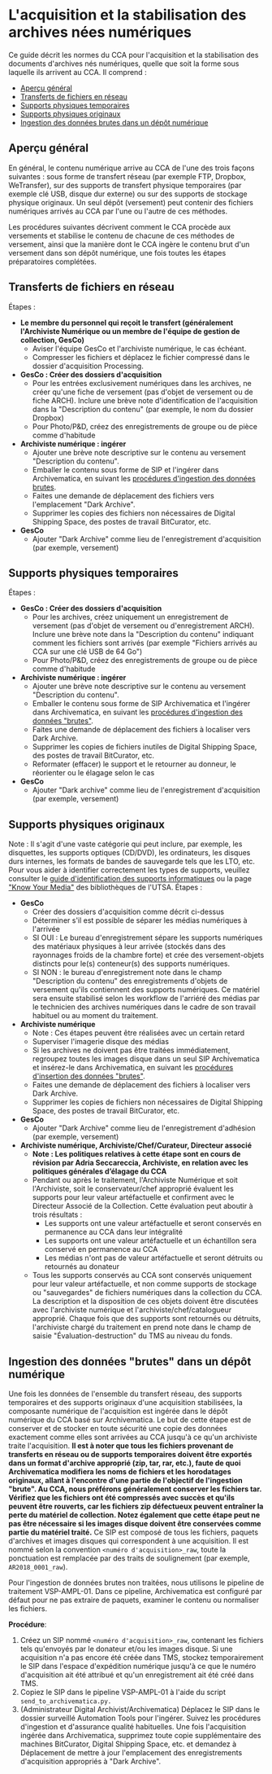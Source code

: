 # L'acquisition et la stabilisation des archives nées numériques

Ce guide décrit les normes du CCA pour l'acquisition et la stabilisation des documents d'archives nés numériques, quelle que soit la forme sous laquelle ils arrivent au CCA. Il comprend :

* [Aperçu général](#aperçu)
* [Transferts de fichiers en réseau](#transferts)
* [Supports physiques temporaires](#supports_temps)
* [Supports physiques originaux](#supports_originaux)
* [Ingestion des données brutes dans un dépôt numérique](#integrer)

<a name="aperçu"></a> 
## Aperçu général

En général, le contenu numérique arrive au CCA de l'une des trois façons suivantes : sous forme de transfert réseau (par exemple FTP, Dropbox, WeTransfer), sur des supports de transfert physique temporaires (par exemple clé USB, disque dur externe) ou sur des supports de stockage physique originaux. Un seul dépôt (versement) peut contenir des fichiers numériques arrivés au CCA par l'une ou l'autre de ces méthodes.

Les procédures suivantes décrivent comment le CCA procède aux versements et stabilise le contenu de chacune de ces méthodes de versement, ainsi que la manière dont le CCA ingère le contenu brut d'un versement dans son dépôt numérique, une fois toutes les étapes préparatoires complétées.

<a name="transferts"></a>
## Transferts de fichiers en réseau
Étapes :
* **Le membre du personnel qui reçoit le transfert (généralement l'Archiviste Numérique ou un membre de l'équipe de gestion de collection, GesCo)**
   * Aviser l'équipe GesCo et l'archiviste numérique, le cas échéant.
   * Compresser les fichiers et déplacez le fichier compressé dans le dossier d'acquisition Processing.
* **GesCo : Créer des dossiers d'acquisition**
   * Pour les entrées exclusivement numériques dans les archives, ne créer qu'une fiche de versement (pas d'objet de versement ou de fiche ARCH). Inclure une brève note d'identification de l'acquisition dans la "Description du contenu" (par exemple, le nom du dossier Dropbox)
   * Pour Photo/P&D, créez des enregistrements de groupe ou de pièce comme d'habitude
* **Archiviste numérique : ingérer**
   * Ajouter une brève note descriptive sur le contenu au versement "Description du contenu".
   * Emballer le contenu sous forme de SIP et l'ingérer dans Archivematica, en suivant les [procédures d'ingestion des données brutes](https://github.com/CCA-Public/digital-archives-manual/blob/master/guides/stabilization.md#rawingest).
   * Faites une demande de déplacement des fichiers vers l'emplacement "Dark Archive".
   * Supprimer les copies des fichiers non nécessaires de Digital Shipping Space, des postes de travail BitCurator, etc.
* **GesCo**
   * Ajouter "Dark Archive" comme lieu de l'enregistrement d'acquisition (par exemple, versement)

<a name="supports_temps"></a>
## Supports physiques temporaires
Étapes : 
* **GesCo : Créer des dossiers d'acquisition**
   * Pour les archives, créez uniquement un enregistrement de versement (pas d'objet de versement ou d'enregistrement ARCH). Inclure une brève note dans la "Description du contenu" indiquant comment les fichiers sont arrivés (par exemple "Fichiers arrivés au CCA sur une clé USB de 64 Go")
   * Pour Photo/P&D, créez des enregistrements de groupe ou de pièce comme d'habitude
* **Archiviste numérique : ingérer**
   * Ajouter une brève note descriptive sur le contenu au versement "Description du contenu".
   * Emballer le contenu sous forme de SIP Archivematica et l'ingérer dans Archivematica, en suivant les [procédures d'ingestion des données "brutes"](https://github.com/CCA-Public/digital-archives-manual/blob/master/guides/stabilization.md#rawingest).
   * Faites une demande de déplacement des fichiers à localiser vers Dark Archive.
   * Supprimer les copies de fichiers inutiles de Digital Shipping Space, des postes de travail BitCurator, etc.
   * Reformater (effacer) le support et le retourner au donneur, le réorienter ou le élagage selon le cas
* **GesCo**
   * Ajouter "Dark archive" comme lieu de l'enregistrement d'acquisition (par exemple, versement)

<a name="supports_originaux"></a>
## Supports physiques originaux
Note : Il s'agit d'une vaste catégorie qui peut inclure, par exemple, les disquettes, les supports optiques (CD/DVD), les ordinateurs, les disques durs internes, les formats de bandes de sauvegarde tels que les LTO, etc. Pour vous aider à identifier correctement les types de supports, veuillez consulter le [guide d'identification des supports informatiques](https://github.com/CCA-Public/digital-archives-manual/blob/master/guides/mediaIDGuide.docx) ou la page ["Know Your Media"](http://lib.utsa.edu/knowyourmedia/) des bibliothèques de l'UTSA.
Étapes :

* **GesCo**
   * Créer des dossiers d'acquisition comme décrit ci-dessus
   * Déterminer s'il est possible de séparer les médias numériques à l'arrivée
   * SI OUI : Le bureau d'enregistrement sépare les supports numériques des matériaux physiques à leur arrivée (stockés dans des rayonnages froids de la chambre forte) et crée des versement-objets distincts pour le(s) conteneur(s) des supports numériques.
   * SI NON : le bureau d'enregistrement note dans le champ "Description du contenu" des enregistrements d'objets de versement qu'ils contiennent des supports numériques. Ce matériel sera ensuite stabilisé selon les workflow de l'arriéré des médias par le technicien des archives numériques dans le cadre de son travail habituel ou au moment du traitement.
* **Archiviste numérique**
   * Note : Ces étapes peuvent être réalisées avec un certain retard
   * Superviser l'imagerie disque des médias
   * Si les archives ne doivent pas être traitées immédiatement, regroupez toutes les images disque dans un seul SIP Archivematica et insérez-le dans Archivematica, en suivant les [procédures d'insertion des données "brutes"](https://github.com/CCA-Public/digital-archives-manual/blob/master/guides/stabilization.md#rawingest).
   * Faites une demande de déplacement des fichiers à localiser vers Dark Archive.
   * Supprimer les copies de fichiers non nécessaires de Digital Shipping Space, des postes de travail BitCurator, etc.
* **GesCo**
   * Ajouter "Dark Archive" comme lieu de l'enregistrement d'adhésion (par exemple, versement)
* **Archiviste numérique, Archiviste/Chef/Curateur, Directeur associé**
   * **Note : Les politiques relatives à cette étape sont en cours de révision par Adria Seccareccia, Archiviste, en relation avec les politiques générales d’élagage du CCA**
   * Pendant ou après le traitement, l'Archiviste Numérique et soit l'Archiviste, soit le conservateur/chef approprié évaluent les supports pour leur valeur artéfactuelle et confirment avec le Directeur Associé de la Collection. Cette évaluation peut aboutir à trois résultats :
      * Les supports ont une valeur artéfactuelle et seront conservés en permanence au CCA dans leur intégralité
      * Les supports ont une valeur artéfactuelle et un échantillon sera conservé en permanence au CCA
      * Les médias n'ont pas de valeur artéfactuelle et seront détruits ou retournés au donateur
   * Tous les supports conservés au CCA sont conservés uniquement pour leur valeur artéfactuelle, et non comme supports de stockage ou "sauvegardes" de fichiers numériques dans la collection du CCA. La description et la disposition de ces objets doivent être discutées avec l'archiviste numérique et l'archiviste/chef/catalogueur approprié. Chaque fois que des supports sont retournés ou détruits, l'archiviste chargé du traitement en prend note dans le champ de saisie "Évaluation-destruction" du TMS au niveau du fonds.

<a name="integrer"></a>
## Ingestion des données "brutes" dans un dépôt numérique
Une fois les données de l'ensemble du transfert réseau, des supports temporaires et des supports originaux d'une acquisition stabilisées, la composante numérique de l'acquisition est ingérée dans le dépôt numérique du CCA basé sur Archivematica. Le but de cette étape est de conserver et de stocker en toute sécurité une copie des données exactement comme elles sont arrivées au CCA jusqu'à ce qu'un archiviste traite l'acquisition. **Il est à noter que tous les fichiers provenant de transferts en réseau ou de supports temporaires doivent être exportés dans un format d'archive approprié (zip, tar, rar, etc.), faute de quoi Archivematica modifiera les noms de fichiers et les horodatages originaux, allant à l'encontre d'une partie de l'objectif de l'ingestion "brute". Au CCA, nous préférons généralement conserver les fichiers tar. Vérifiez que les fichiers ont été compressés avec succès et qu'ils peuvent être rouverts, car les fichiers zip défectueux peuvent entraîner la perte du matériel de collection. Notez également que cette étape peut ne pas être nécessaire si les images disque doivent être conservées comme partie du matériel traité.**
Ce SIP est composé de tous les fichiers, paquets d'archives et images disques qui correspondent à une acquisition. Il est nommé selon la convention `<numéro d'acquisition>_raw`, toute la ponctuation est remplacée par des traits de soulignement (par exemple, `AR2018_0001_raw`).


Pour l'ingestion de données brutes non traitées, nous utilisons le pipeline de traitement VSP-AMPL-01. Dans ce pipeline, Archivematica est configuré par défaut pour ne pas extraire de paquets, examiner le contenu ou normaliser les fichiers.

**Procédure**:


1. Créez un SIP nommé `<numéro d'acquisition>_raw`, contenant les fichiers tels qu'envoyés par le donateur et/ou les images disque. Si une acquisition n'a pas encore été créée dans TMS, stockez temporairement le SIP dans l'espace d'expédition numérique jusqu'à ce que le numéro d'acquisition ait été attribué et qu'un enregistrement ait été créé dans TMS.
2. Copiez le SIP dans le pipeline VSP-AMPL-01 à l'aide du script `send_to_archivematica.py.`
3. (Administrateur Digital Archivist/Archivematica) Déplacez le SIP dans le dossier surveillé Automation Tools pour l'ingérer. Suivez les procédures d'ingestion et d'assurance qualité habituelles.
Une fois l'acquisition ingérée dans Archivematica, supprimez toute copie supplémentaire des machines BitCurator, Digital Shipping Space, etc. et demandez à Déplacement de mettre à jour l'emplacement des enregistrements d'acquisition appropriés à "Dark Archive".
